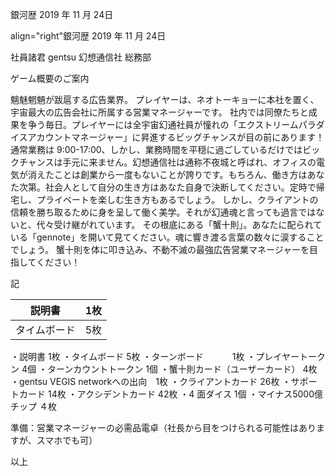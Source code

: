 銀河歴 2019 年 11 月 24日
<td align="right">align="right"銀河歴 2019 年 11 月 24日</td>

社員諸君
gentsu
幻想通信社 総務部

ゲーム概要のご案内


魑魅魍魎が跋扈する広告業界。
プレイヤーは、ネオトーキョーに本社を置く、宇宙最大の広告会社に所属する営業マネージャーです。
社内では同僚たちと成果を争う毎日。プレイヤーには全宇宙幻通社員が憧れの「エクストリームパラダイスアカウントマネージャー」に昇進するビッグチャンスが目の前にあります！
通常業務は 9:00-17:00、しかし、業務時間を平穏に過ごしているだけではビックチャンスは手元に来ません。幻想通信社は通称不夜城と呼ばれ、オフィスの電気が消えたことは創業から一度もないことが誇りです。もちろん、働き方はあなた次第。社会人として自分の生き方はあなた自身で決断してください。定時で帰宅し、プライベートを楽しむ生き方もあるでしょう。
しかし、クライアントの信頼を勝ち取るために身を呈して働く美学。それが幻通魂と言っても過言ではないと、代々受け継がれています。
その根底にある「蟹十則」。あなたに配られている「gennote」を開いて見てください。魂に響き渡る言葉の数々に涙することでしょう。
蟹十則を体に叩き込み、不動不滅の最強広告営業マネージャーを目指してください！


記

|説明書|1枚|
-----|-----
|タイムボード|5枚|

・説明書                       1枚
・タイムボード                   5枚
・ターンボード　　              　1枚
・プレイヤートークン	             4個
・ターンカウントトークン             1個
・蟹十則カード（ユーザーカード）       4枚
・gentsu VEGIS networkへの出向　1枚
・クライアントカード	              26枚
・サポートカード	                14枚
・アクシデントカード	              42枚
・4 面ダイス	                   1個
・マイナス5000億チップ	            ４枚

準備：営業マネージャーの必需品電卓（社長から目をつけられる可能性はありますが、スマホでも可）


以上
